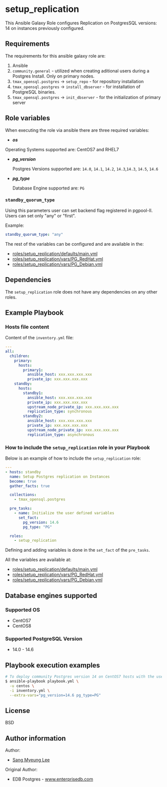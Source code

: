 # setup_replication

This Ansible Galaxy Role configures Replication on PostgresSQL versions: 14 on instances previously
configured.

## Requirements

The requirements for this ansible galaxy role are:

1. Ansible
2. `community.general` - utilized when creating aditional users during a
   Postgres Install. Only on primary nodes.
3. `tmax_opensql.postgres` -> `setup_repo` - for repository installation
4. `tmax_opensql.postgres` -> `install_dbserver` - for installation of
   PostgreSQL binaries.
5. `tmax_opensql.postgres` -> `init_dbserver` - for the initialization of
   primary server

## Role variables

When executing the role via ansible there are three required variables:

- **_os_**

Operating Systems supported are: CentOS7 and RHEL7

- **_pg_version_**

  Postgres Versions supported are: `14.0`, `14.1`, `14.2`, `14.3`,`14.3`, `14.5`, `14.6`

- **_pg_type_**

  Database Engine supported are: `PG`

### `standby_quorum_type`

Using this parameters user can set backend flag registered in pgpool-II.
Users can set only "any" or "first".

Example:

```yaml
standby_quorum_type: "any"
```

The rest of the variables can be configured and are available in the:

  * [roles/setup_replication/defaults/main.yml](./defaults/main.yml)
  * [roles/setup_replication/vars/PG_RedHat.yml](./vars/PG_RedHat.yml)
  * [roles/setup_replication/vars/PG_Debian.yml](./vars/PG_Debian.yml)

## Dependencies

The `setup_replication` role does not have any dependencies on any other roles.

## Example Playbook

### Hosts file content

Content of the `inventory.yml` file:

```yaml
---
all:
  children:
    primary:
      hosts:
        primary1:
          ansible_host: xxx.xxx.xxx.xxx
          private_ip: xxx.xxx.xxx.xxx
    standby:
      hosts:
        standby1:
          ansible_host: xxx.xxx.xxx.xxx
          private_ip: xxx.xxx.xxx.xxx
          upstream_node_private_ip: xxx.xxx.xxx.xxx
          replication_type: synchronous
        standby2:
          ansible_host: xxx.xxx.xxx.xxx
          private_ip: xxx.xxx.xxx.xxx
          upstream_node_private_ip: xxx.xxx.xxx.xxx
          replication_type: asynchronous
```

### How to include the `setup_replication` role in your Playbook

Below is an example of how to include the `setup_replication` role:

```yaml
---
- hosts: standby
  name: Setup Postgres replication on Instances
  become: true
  gather_facts: true

  collections:
    - tmax_opensql.postgres

  pre_tasks:
    - name: Initialize the user defined variables
      set_fact:
        pg_version: 14.6
        pg_type: "PG"

  roles:
    - setup_replication
```

Defining and adding variables is done in the `set_fact` of the `pre_tasks`.

All the variables are available at:

  * [roles/setup_replication/defaults/main.yml](./defaults/main.yml)
  * [roles/setup_replication/vars/PG_RedHat.yml](./vars/PG_RedHat.yml)
  * [roles/setup_replication/vars/PG_Debian.yml](./vars/PG_Debian.yml)

## Database engines supported
### Supported OS
- CentOS7
- CentOS8

### Supported PostgreSQL Version
- 14.0 - 14.6

## Playbook execution examples

```bash
# To deploy community Postgres version 14 on CentOS7 hosts with the user centos
$ ansible-playbook playbook.yml \
  -u centos \
  -i inventory.yml \
  --extra-vars="pg_version=14.6 pg_type=PG"
```

## License

BSD

## Author information

Author:
  * [Sang Myeung Lee](https://github.com/sungmu1)

Original Author:
  * EDB Postgres - www.enterprisedb.com
